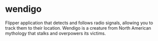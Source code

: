 # wendigo
Flipper application that detects and follows radio signals, allowing you to track them to their location. Wendigo is a creature from North American mythology that stalks and overpowers its victims.
